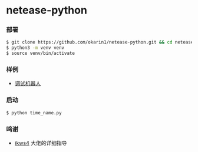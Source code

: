 # netease-python


### 部署
```bash
$ git clone https://github.com/okarin1/netease-python.git && cd netease-python
$ python3 -m venv venv
$ source venv/bin/activate
```

### 样例
- [调试机器人](https://y.music.163.com/m/user/home?id=1750340417
)


### 启动
```bash
$ python time_name.py
```

### 鸣谢
- [ikws4](https://github.com/ikws4) 大佬的详细指导